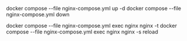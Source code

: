 docker compose --file nginx-compose.yml up -d
docker compose --file nginx-compose.yml down

docker compose --file nginx-compose.yml exec nginx nginx -t
docker compose --file nginx-compose.yml exec nginx nginx -s reload
